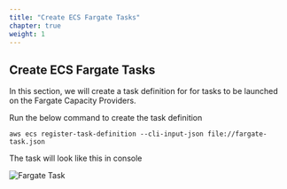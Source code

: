 ```yaml
---
title: "Create ECS Fargate Tasks"
chapter: true
weight: 1
---
```


Create ECS Fargate Tasks
---

In this section, we will create a task definition for for tasks to be launched on the Fargate Capacity Providers.

Run the below command to create the task definition

```
aws ecs register-task-definition --cli-input-json file://fargate-task.json
```

The task will look like this in console

![Fargate Task](/images/ecs-spot-capacity-providers/fargate_task1.png)
